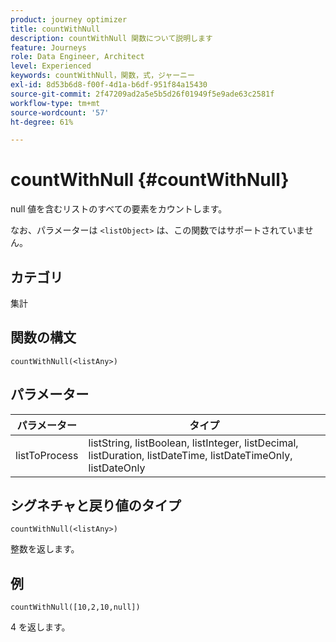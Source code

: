 ```yaml
---
product: journey optimizer
title: countWithNull
description: countWithNull 関数について説明します
feature: Journeys
role: Data Engineer, Architect
level: Experienced
keywords: countWithNull，関数，式，ジャーニー
exl-id: 8d53b6d8-f00f-4d1a-b6df-951f84a15430
source-git-commit: 2f47209ad2a5e5b5d26f01949f5e9ade63c2581f
workflow-type: tm+mt
source-wordcount: '57'
ht-degree: 61%

---
```


# countWithNull {#countWithNull}

null 値を含むリストのすべての要素をカウントします。

なお、パラメーターは `<listObject>` は、この関数ではサポートされていません。

## カテゴリ

集計

## 関数の構文

`countWithNull(<listAny>)`

## パラメーター

| パラメーター | タイプ |
|-----------|------------------|
| listToProcess | listString, listBoolean, listInteger, listDecimal, listDuration, listDateTime, listDateTimeOnly, listDateOnly |

## シグネチャと戻り値のタイプ

`countWithNull(<listAny>)`

整数を返します。

## 例

`countWithNull([10,2,10,null])`

4 を返します。
